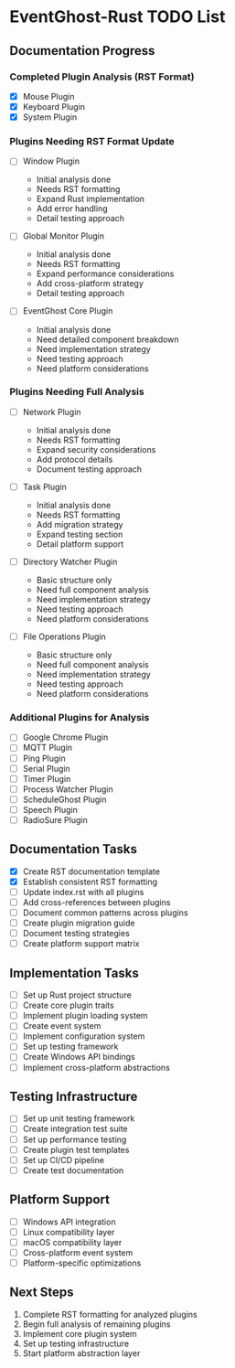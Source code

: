 # EventGhost-Rust TODO List

## Documentation Progress

### Completed Plugin Analysis (RST Format)
- [x] Mouse Plugin
- [x] Keyboard Plugin
- [x] System Plugin

### Plugins Needing RST Format Update
- [ ] Window Plugin
  - Initial analysis done
  - Needs RST formatting
  - Expand Rust implementation
  - Add error handling
  - Detail testing approach

- [ ] Global Monitor Plugin
  - Initial analysis done
  - Needs RST formatting
  - Expand performance considerations
  - Add cross-platform strategy
  - Detail testing approach

- [ ] EventGhost Core Plugin
  - Initial analysis done
  - Need detailed component breakdown
  - Need implementation strategy
  - Need testing approach
  - Need platform considerations
  
### Plugins Needing Full Analysis
- [ ] Network Plugin
  - Initial analysis done
  - Needs RST formatting
  - Expand security considerations
  - Add protocol details
  - Document testing approach

- [ ] Task Plugin
  - Initial analysis done
  - Needs RST formatting
  - Add migration strategy
  - Expand testing section
  - Detail platform support

- [ ] Directory Watcher Plugin
  - Basic structure only
  - Need full component analysis
  - Need implementation strategy
  - Need testing approach
  - Need platform considerations

- [ ] File Operations Plugin
  - Basic structure only
  - Need full component analysis
  - Need implementation strategy
  - Need testing approach
  - Need platform considerations


### Additional Plugins for Analysis
- [ ] Google Chrome Plugin
- [ ] MQTT Plugin
- [ ] Ping Plugin
- [ ] Serial Plugin
- [ ] Timer Plugin
- [ ] Process Watcher Plugin
- [ ] ScheduleGhost Plugin
- [ ] Speech Plugin
- [ ] RadioSure Plugin

## Documentation Tasks
- [x] Create RST documentation template
- [x] Establish consistent RST formatting
- [ ] Update index.rst with all plugins
- [ ] Add cross-references between plugins
- [ ] Document common patterns across plugins
- [ ] Create plugin migration guide
- [ ] Document testing strategies
- [ ] Create platform support matrix

## Implementation Tasks
- [ ] Set up Rust project structure
- [ ] Create core plugin traits
- [ ] Implement plugin loading system
- [ ] Create event system
- [ ] Implement configuration system
- [ ] Set up testing framework
- [ ] Create Windows API bindings
- [ ] Implement cross-platform abstractions

## Testing Infrastructure
- [ ] Set up unit testing framework
- [ ] Create integration test suite
- [ ] Set up performance testing
- [ ] Create plugin test templates
- [ ] Set up CI/CD pipeline
- [ ] Create test documentation

## Platform Support
- [ ] Windows API integration
- [ ] Linux compatibility layer
- [ ] macOS compatibility layer
- [ ] Cross-platform event system
- [ ] Platform-specific optimizations

## Next Steps
1. Complete RST formatting for analyzed plugins
2. Begin full analysis of remaining plugins
3. Implement core plugin system
4. Set up testing infrastructure
5. Start platform abstraction layer
